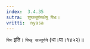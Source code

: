 ```yaml
---
index:  3.4.35
sutra:  शुष्कचूर्षरूक्षेषु पिधः।
vritti:  nyasa
---
```


`पिषः` इति। `पिष्लृ सञ्चूर्णने` (धा।पा।१४५२)॥
